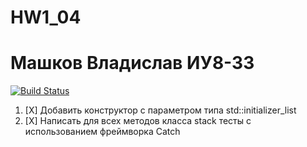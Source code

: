 # HW1_04
# Машков Владислав ИУ8-33
[![Build Status](https://travis-ci.org/VladislavMashkov/HW1_04.svg?branch=master)](https://travis-ci.org/VladislavMashkov/HW1_04)
1. [X] Добавить конструктор с параметром типа std::initializer_list<T>
2. [X] Написать для всех методов класса stack тесты с использованием фреймворка Catch


